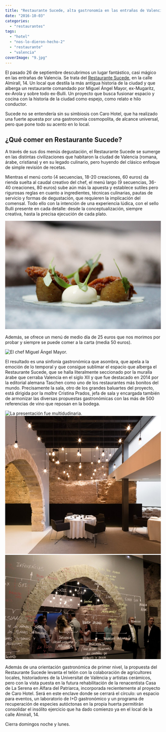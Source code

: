 ```yaml
---
title: "Restaurante Sucede, alta gastronomía en las entrañas de Valencia"
date: "2016-10-03"
categories: 
  - "restaurantes"
tags: 
  - "hotel"
  - "nos-lo-dieron-hecho-2"
  - "restaurante"
  - "valencia"
coverImage: "9.jpg"
---
```


El pasado 26 de septiembre descubrimos un lugar fantástico, casi mágico en las entrañas de Valencia. Se trata del [Restaurante Sucede](http://www.sucede.com), en la calle Almirall, 14. Un local que destila la más antigua historia de la ciudad y que alberga un restaurante comandado por Miguel Ángel Mayor, ex-Mugaritz, ex-Arola y sobre todo ex-Bulli. Un proyecto que busca fusionar espacio y cocina con la historia de la ciudad como espejo, como relato e hilo conductor.

Sucede no se entendería sin su simbiosis con Caro Hotel, que ha realizado una fuerte apuesta por una gastronomía cosmopolita, de alcance universal, pero que pone todo su acento en lo local.

## ¿Qué comer en Restaurante Sucede?

A través de sus dos menús degustación, el Restaurante Sucede se sumerge en las distintas civilizaciones que habitaron la ciudad de Valencia (romana, árabe, cristiana) y en su legado culinario, pero huyendo del clásico enfoque de simple revisión de recetas.

Mientras el menú corto (4 secuencias, 18-20 creaciones, 60 euros) da rienda suelta al caudal creativo del chef, el menú largo (9 secuencias, 36-40 creaciones, 80 euros) sube aún más la apuesta y establece sutiles pero rigurosas reglas en cuanto a ingredientes, técnicas culinarias, pautas de servicio y formas de degustación, que requieren la implicación del comensal. Todo ello con la intención de una experiencia lúdica, con el sello Bulli presente en cada detalle: desde la conceptualización, siempre creativa, hasta la precisa ejecución de cada plato.

![Tuétano de brócoli, erizos y pepino en vinagre](images/Sucede-Brocoli-erizo-y-pepino-encurtido--1024x708.jpg)

Además, se ofrece un menú de medio día de 25 euros que nos morimos por probar y siempre se puede comer a la carta (media 50 euros).

![El chef Miguel Ángel Mayor.](images/Chef-Miguel-Ángel-Mayor-Moyano-4-683x1024.jpg)

El resultado es una sinfonía gastronómica que asombra, que apela a la emoción de lo temporal y que consigue sublimar el espacio que alberga el Restaurante Sucede, que se halla literalmente seccionado por la muralla árabe que cerraba Valencia en el siglo XII y que fue destacado en 2014 por la editorial alemana Taschen como uno de los restaurantes más bonitos del mundo. Precisamente la sala, otro de los grandes baluartes del proyecto, está dirigida por la _maître_ Cristina Prados, jefa de sala y encargada también de armonizar las diversas propuestas gastronómicas con las más de 500 referencias de vino que reposan en la bodega.

![La presentación fue multidudinaria.](images/Evento-Presentación-Caro-Hotel-1024x683.jpg) ![Espacio del Restaurante Sucede en Valencia.](images/Espacio-Restaurante-Sucede-5-low-1024x905.jpg) ![Arco gótico en el corazón del Restaurante Sucede](images/9-1024x683.jpg)

Además de una orientación gastronómica de primer nivel, la propuesta del Restaurante Sucede levanta el telón con la colaboración de agricultores locales, historiadores de la Universitat de València y artistas cerámicos, pero con la vista puesta en la futura rehabilitación de la renacentista Casa de La Serena en Alfara del Patriarca, incorporada recientemente al proyecto de Caro Hotel. Será en este enclave donde se cerrará el círculo: un espacio para eventos, un laboratorio de I+D gastronómico y un programa de recuperación de especies autóctonas en la propia huerta permitirán consolidar el insólito ejercicio que ha dado comienzo ya en el local de la calle Almirall, 14.

Cierra domingos noche y lunes.
